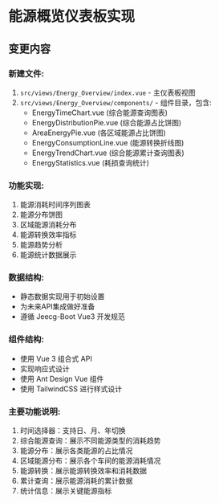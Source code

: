 # 能源概览仪表板实现

## 变更内容

### 新建文件:
1. `src/views/Energy_Overview/index.vue` - 主仪表板视图
2. `src/views/Energy_Overview/components/` - 组件目录，包含:
   - EnergyTimeChart.vue (综合能源查询图表)
   - EnergyDistributionPie.vue (综合能源占比饼图)
   - AreaEnergyPie.vue (各区域能源占比饼图)
   - EnergyConsumptionLine.vue (能源转换折线图)
   - EnergyTrendChart.vue (综合能源累计查询图表)
   - EnergyStatistics.vue (耗损查询统计)

### 功能实现:
1. 能源消耗时间序列图表
2. 能源分布饼图
3. 区域能源消耗分布
4. 能源转换效率指标
5. 能源趋势分析
6. 能源统计数据展示

### 数据结构:
- 静态数据实现用于初始设置
- 为未来API集成做好准备
- 遵循 Jeecg-Boot Vue3 开发规范

### 组件结构:
- 使用 Vue 3 组合式 API
- 实现响应式设计
- 使用 Ant Design Vue 组件
- 使用 TailwindCSS 进行样式设计

### 主要功能说明:
1. 时间选择器：支持日、月、年切换
2. 综合能源查询：展示不同能源类型的消耗趋势
3. 能源分布：展示各类能源的占比情况
4. 区域能源分布：展示各个车间的能源消耗情况
5. 能源转换：展示能源转换效率和消耗数据
6. 累计查询：展示能源消耗的累计数据
7. 统计信息：展示关键能源指标
